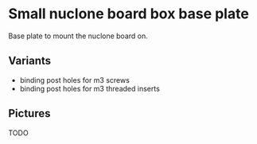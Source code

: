 # Small nuclone board box base plate
Base plate to mount the nuclone board on.
## Variants
* binding post holes for m3 screws
* binding post holes for m3 threaded inserts
## Pictures
TODO
